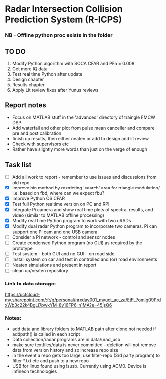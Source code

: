 # Radar Intersection Collision Prediction System (R-ICPS)


### NB - Offline python proc exists in the folder

## TO DO


1. Modify Python algorithm with SOCA CFAR and PFa = 0.008
2. Get more IQ data
3. Test real time Python after update
4. Design chapter
5. Results chapter
6. Apply Lit review fixes after Yunus reviews


## Report notes

- Focus on MATLAB stuff in the 'advanced' directory of traingle FMCW DSP
- Add waterfall and other plot from pulse mean canceller and compare pre and post calibration
- finish up results, then either neaten or add to design and lit review
- Check with supervisors etc
- Rather have slightly more words than just on the verge of enough





## Task list

- [ ] Add all work to report - remember to use issues and discussions from old repo
- [X] Improve bin method by restricting 'search' area for triangle modulation/ I.e. based on fbd, where can we expect fbu?
- [X] Improve Python OS CFAR
- [X] Test full Python realtime version on PC and RPI
- [X] Integrate Pi camera and show real time plots of spectra, results, and video (similar to MATLAB offline processing)
- [X] Modify real time Python program to work with two uRADs
- [X] Modify dual radar Python program to incorporate two cameras. Pi can support one Pi cam and one USB camera
- [ ] Consider a Pi network - control and sensor nodes
- [ ] Create condensed Python program (no GUI) as required by the prototype
- [ ] Test system - both GUI and no GUI - on road side
- [ ] Install system on car and test in controlled and (or) road environments
- [ ] Neaten simulations and present in report
- [ ] clean up/neaten repository

### Link to data storage:
https://uctcloud-my.sharepoint.com/:f:/g/personal/nrxday001_myuct_ac_za/EjFL7omlg09PrdxWb3c22k4BgLi7pwkYM-8y16FP6_n1MA?e=45jsQ6

### Notes: 
- add data and library folders to MATLAB path after clone not needed if addpath() is called in each script
- Data collection/radar programs are in data/urad_usb
- make sure textfiles/data is never committed - deletion will not remove data from version history and so increase repo size
- in the event a repo gets too large, use filter-repo (3rd party program) to filter *.txt etc and push to a new repo
- USB for linux found using lsusb. Currently using ACM0. Device is infineon technologies

